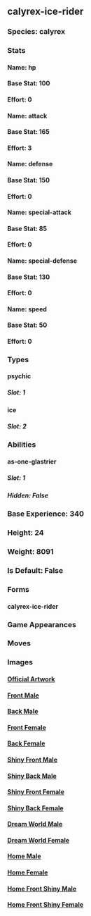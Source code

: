 ## calyrex-ice-rider
### Species: calyrex
### Stats
#### Name: hp
#### Base Stat: 100
#### Effort: 0
#### Name: attack
#### Base Stat: 165
#### Effort: 3
#### Name: defense
#### Base Stat: 150
#### Effort: 0
#### Name: special-attack
#### Base Stat: 85
#### Effort: 0
#### Name: special-defense
#### Base Stat: 130
#### Effort: 0
#### Name: speed
#### Base Stat: 50
#### Effort: 0
### Types
#### psychic
##### Slot: 1
#### ice
##### Slot: 2
### Abilities
#### as-one-glastrier
##### Slot: 1
##### Hidden: False
### Base Experience: 340
### Height: 24
### Weight: 8091
### Is Default: False
### Forms
#### calyrex-ice-rider
### Game Appearances
### Moves
### Images
#### [Official Artwork](https://raw.githubusercontent.com/PokeAPI/sprites/master/sprites/pokemon/other/official-artwork/10184.png)
#### [Front Male](https://raw.githubusercontent.com/PokeAPI/sprites/master/sprites/pokemon/10184.png)
#### [Back Male](https://raw.githubusercontent.com/PokeAPI/sprites/master/sprites/pokemon/back/10184.png)
#### [Front Female](None)
#### [Back Female](None)
#### [Shiny Front Male](https://raw.githubusercontent.com/PokeAPI/sprites/master/sprites/pokemon/shiny/10184.png)
#### [Shiny Back Male](https://raw.githubusercontent.com/PokeAPI/sprites/master/sprites/pokemon/back/10184.png)
#### [Shiny Front Female](None)
#### [Shiny Back Female](None)
#### [Dream World Male](None)
#### [Dream World Female](None)
#### [Home Male](https://raw.githubusercontent.com/PokeAPI/sprites/master/sprites/pokemon/other/home/10184.png)
#### [Home Female](None)
#### [Home Front Shiny Male](https://raw.githubusercontent.com/PokeAPI/sprites/master/sprites/pokemon/other/home/shiny/10184.png)
#### [Home Front Shiny Female](None)